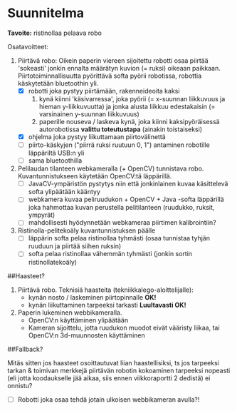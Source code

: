 # Suunnitelma

**Tavoite:** ristinollaa pelaava robo

Osatavoitteet:

1. Piirtävä robo: Oikein paperin viereen sijoitettu robotti osaa piirtää 'sokeasti' jonkin ennalta määrätyn kuvion (= ruksi) oikeaan paikkaan. Piirtotoiminnallisuutta pyörittävä softa pyörii robotissa, robottia käskytetään bluetoothin yli.
    - [x] robotti joka pystyy piirtämään, rakenneideoita kaksi
        1. kynä kiinni 'käsivarressa', joka pyörii (= x-suunnan liikkuvuus ja hieman y-liikkuvuutta) ja jonka alusta liikkuu edestakaisin (= varsinainen y-suunnan liikkuvuus)
        2. paperille nouseva / laskeva kynä, joka kiinni kaksipyöräisessä autorobotissa **valittu toteutustapa** (ainakin toistaiseksi)
    - [x] ohjelma joka pystyy liikuttamaan piirtovälinettä
    - [ ] piirto-käskyjen ("piirrä ruksi ruutuun 0, 1") antaminen robotille läppäriltä USB:n yli
    - [ ] sama bluetoothilla
2. Pelilaudan tilanteen webkameralla (+ OpenCV) tunnistava robo. Kuvantunnistukseen käytetään OpenCV:tä läppärillä.
    - [ ] JavaCV-ympäristön pystytys niin että jonkinlainen kuvaa käsittelevä softa ylipäätään kääntyy
    - [ ] webkamera kuvaa peliruudukon + OpenCV + Java -softa läppärillä joka hahmottaa kuvan perustella pelitilanteen (ruudukko, ruksit, ympyrät)
    - [ ] mahdollisesti hyödynnetään webkameraa piirtimen kalibrointiin?
3. Ristinolla-pelitekoäly kuvantunnistuksen päälle
    - [ ] läppärin softa pelaa ristinollaa tyhmästi (osaa tunnistaa tyhjän ruuduun ja piirtää siihen ruksin)
    - [ ] softa pelaa ristinollaa vähemmän tyhmästi (jonkin sortin ristinollatekoäly)

##Haasteet?

1. Piirtävä robo. Teknisiä haasteita (tekniikkalego-aloittelijalle):
    - kynän nosto / laskeminen piirtopinnalle **OK!**
    - kynän liikuttaminen tarpeeksi tarkasti **Luultavasti OK!**
2. Paperin lukeminen webbikameralla.
    - OpenCV:n käyttäminen ylipäätään
    - Kameran sijoittelu, jotta ruudukon muodot eivät vääristy liikaa, tai OpenCV:n 3d-muunnosten käyttäminen

##Fallback?

Mitäs sitten jos haasteet osoittautuvat liian haastellisiksi, ts jos tarpeeksi tarkan & toimivan merkkejä piirtävän robotin kokoaminen tarpeeksi nopeasti (eli jotta koodaukselle jää aikaa, siis ennen viikkoraportti 2 dedistä) ei onnistu?

- [ ] Robotti joka osaa tehdä jotain ulkoisen webbikameran avulla?!
